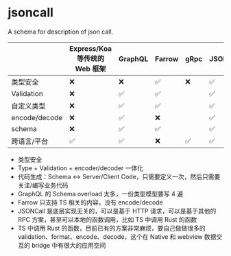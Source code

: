 # jsoncall

A schema for description of json call.

|               | Express/Koa 等传统的 Web 框架 | GraphQL | Farrow | gRpc | JSONCall |
| ------------- | ----------------------------- | ------- | ------ | ---- | -------- |
| 类型安全      | ❌                            | ❌      | ✅     | ❌   | ✅       |
| Validation    | ❌                            | ✅      | ✅     |      | ✅       |
| 自定义类型    | ❌                            | ✅      | ✅     |      | ✅       |
| encode/decode | ❌                            | ✅      | ❌     |      | ✅       |
| schema        | ❌                            | ✅      | ✅     |      | ✅       |
| 跨语言/平台   | ✅                            | ✅      | ❌     | ✅   | ✅       |

- 类型安全
- Type + Validation + encoder/decoder 一体化
- 代码生成：Schema <-> Server/Client Code，只需要定义一次，然后只需要关注/编写业务代码
- GraphQL 的 Schema overload 太多，一份类型模型要写 4 遍
- Farrow 只支持 TS 相关的内容，没有 encode/decode
- JSONCall 是底层实现无关的，可以是基于 HTTP 请求，可以是基于其他的 RPC 方案，甚至可以本地的函数调用，比如 TS 中调用 Rust 的函数
- TS 中调用 Rust 的函数，目前已有的方案非常麻烦，要自己做做很多的 validation、format、encode、decode，这个在 Native 和 webview 数据交互的 bridge 中有很大的应用空间
